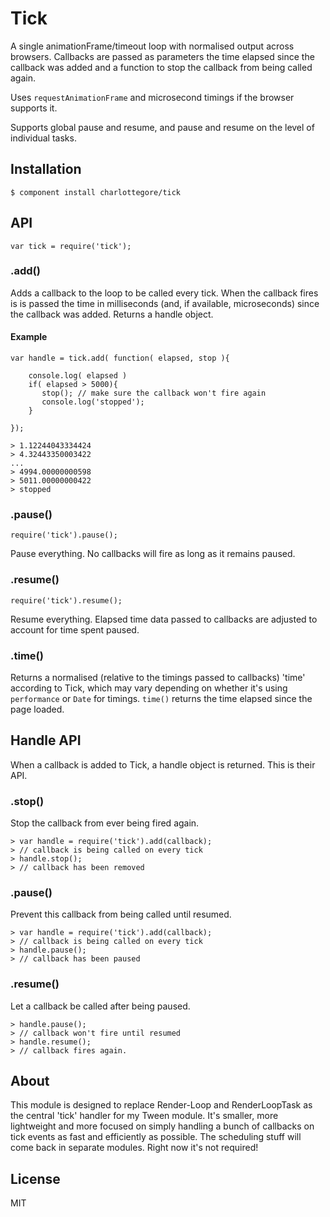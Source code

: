 # Tick

  A single animationFrame/timeout loop with normalised output across browsers. Callbacks are passed as parameters the time elapsed since the callback was added and a function to stop the callback from being called again.

  Uses `requestAnimationFrame` and microsecond timings if the browser supports it.
  
  Supports global pause and resume, and pause and resume on the level of individual tasks.

## Installation

    $ component install charlottegore/tick

## API

    var tick = require('tick');

### .add()

  Adds a callback to the loop to be called every tick. When the callback fires is is passed the time in milliseconds (and, if available, microseconds) since the callback was added. Returns a handle object.

#### Example

    var handle = tick.add( function( elapsed, stop ){

    	console.log( elapsed )
    	if( elapsed > 5000){
           stop(); // make sure the callback won't fire again 
           console.log('stopped');   		
    	}

    });

    > 1.12244043334424
    > 4.32443350003422
    ...
    > 4994.00000000598
    > 5011.00000000422
    > stopped

### .pause()

    require('tick').pause();

  Pause everything. No callbacks will fire as long as it remains paused.
  
### .resume()

    require('tick').resume();

  Resume everything. Elapsed time data passed to callbacks are adjusted to account for time spent paused.

### .time()

  Returns a normalised (relative to the timings passed to callbacks) 'time' according to Tick, which may vary depending on whether it's using `performance` or `Date` for timings. `time()` returns the time elapsed since the page loaded.

## Handle API

  When a callback is added to Tick, a handle object is returned. This is their API.
  
### .stop()

  Stop the callback from ever being fired again.

    > var handle = require('tick').add(callback);
    > // callback is being called on every tick
    > handle.stop();
    > // callback has been removed
    
### .pause()

  Prevent this callback from being called until resumed.

    > var handle = require('tick').add(callback);
    > // callback is being called on every tick
    > handle.pause();
    > // callback has been paused
    
### .resume()

  Let a callback be called after being paused.
  
    > handle.pause();
    > // callback won't fire until resumed
    > handle.resume();
    > // callback fires again.
 

## About

  This module is designed to replace Render-Loop and RenderLoopTask as the central 'tick' handler for my Tween module. It's smaller, more lightweight and more focused on simply handling a bunch of callbacks on tick events as fast and efficiently as possible. The scheduling stuff will come back in separate modules. Right now it's not required!

## License

  MIT

